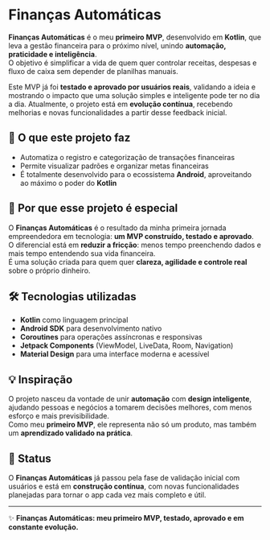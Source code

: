 # Finanças Automáticas

**Finanças Automáticas** é o meu **primeiro MVP**, desenvolvido em **Kotlin**, que leva a gestão financeira para o próximo nível, unindo **automação, praticidade e inteligência**.  
O objetivo é simplificar a vida de quem quer controlar receitas, despesas e fluxo de caixa sem depender de planilhas manuais.  

Este MVP já foi **testado e aprovado por usuários reais**, validando a ideia e mostrando o impacto que uma solução simples e inteligente pode ter no dia a dia. Atualmente, o projeto está em **evolução contínua**, recebendo melhorias e novas funcionalidades a partir desse feedback inicial.

## 🚀 O que este projeto faz

- Automatiza o registro e categorização de transações financeiras  
- Permite visualizar padrões e organizar metas financeiras  
- É totalmente desenvolvido para o ecossistema **Android**, aproveitando ao máximo o poder do **Kotlin**  

## 🎯 Por que esse projeto é especial

O **Finanças Automáticas** é o resultado da minha primeira jornada empreendedora em tecnologia: **um MVP construído, testado e aprovado**.  
O diferencial está em **reduzir a fricção**: menos tempo preenchendo dados e mais tempo entendendo sua vida financeira.  
É uma solução criada para quem quer **clareza, agilidade e controle real** sobre o próprio dinheiro.  

## 🛠️ Tecnologias utilizadas

- **Kotlin** como linguagem principal  
- **Android SDK** para desenvolvimento nativo  
- **Coroutines** para operações assíncronas e responsivas  
- **Jetpack Components** (ViewModel, LiveData, Room, Navigation)  
- **Material Design** para uma interface moderna e acessível  

## 💡 Inspiração

O projeto nasceu da vontade de unir **automação** com **design inteligente**, ajudando pessoas e negócios a tomarem decisões melhores, com menos esforço e mais previsibilidade.  
Como meu **primeiro MVP**, ele representa não só um produto, mas também um **aprendizado validado na prática**.  

## 📌 Status

O **Finanças Automáticas** já passou pela fase de validação inicial com usuários e está em **construção contínua**, com novas funcionalidades planejadas para tornar o app cada vez mais completo e útil.  

---

✨ **Finanças Automáticas: meu primeiro MVP, testado, aprovado e em constante evolução.**
